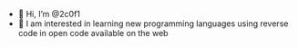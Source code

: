 - 👋 Hi, I’m @2c0f1
- 👀 I am interested in learning new programming languages using reverse code in open code available on the web
